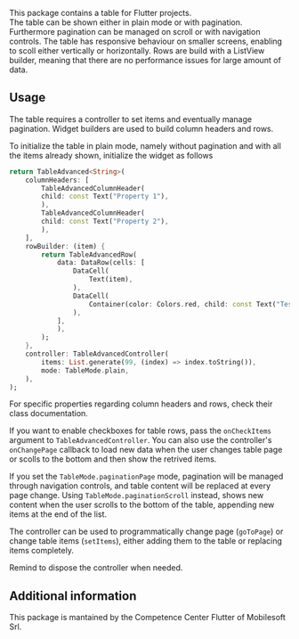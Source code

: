 This package contains a table for Flutter projects.
<br>
The table can be shown either in plain mode or with pagination. Furthermore pagination can be managed on scroll or with navigation controls. The table has responsive behaviour on smaller screens, enabling to scoll either vertically or horizontally. Rows are build with a ListView builder, meaning that there are no performance issues for large amount of data.

## Usage
The table requires a controller to set items and eventually manage pagination. Widget builders are used to build column headers and rows.

To initialize the table in plain mode, namely without pagination and with all the items already shown, initialize the widget as follows

``` dart
return TableAdvanced<String>(
    columnHeaders: [
        TableAdvancedColumnHeader(
        child: const Text("Property 1"),
        ),
        TableAdvancedColumnHeader(
        child: const Text("Property 2"),
        ),
    ],
    rowBuilder: (item) {
        return TableAdvancedRow(
            data: DataRow(cells: [
                DataCell(
                    Text(item),
                ),
                DataCell(
                    Container(color: Colors.red, child: const Text("Test value"))
                ),
            ],
            ),
        );
    },
    controller: TableAdvancedController(
        items: List.generate(99, (index) => index.toString()),
        mode: TableMode.plain,
    ),
);
```

For specific properties regarding column headers and rows, check their class documentation.

If you want to enable checkboxes for table rows, pass the `onCheckItems` argument to `TableAdvancedController`. You can also use the controller's `onChangePage` callback to load new data when the user changes table page or scolls to the bottom and then show the retrived items.

If you set the `TableMode.paginationPage` mode, pagination will be managed through navigation controls, and table content will be replaced at every page change. Using `TableMode.paginationScroll` instead, shows new content when the user scrolls to the bottom of the table, appending new items at the end of the list.

The controller can be used to programmatically change page (`goToPage`) or change table items (`setItems`), either adding them to the table or replacing items completely.

Remind to dispose the controller when needed.
## Additional information

This package is mantained by the Competence Center Flutter of Mobilesoft Srl.
